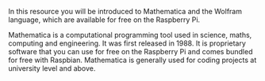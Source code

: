 In this resource you will be introduced to Mathematica and the Wolfram language, which are available for free on the Raspberry Pi.

Mathematica is a computational programming tool used in science, maths, computing and engineering. It was first released in 1988. It is proprietary software that you can use for free on the Raspberry Pi and comes bundled for free with Raspbian. Mathematica is generally used for coding projects at university level and above.
